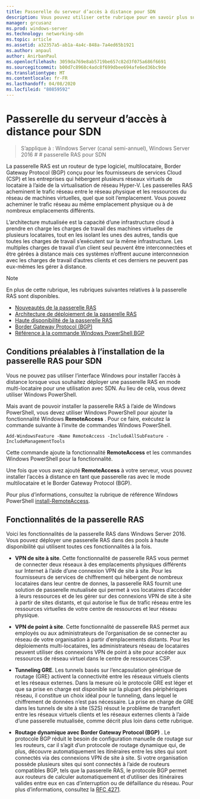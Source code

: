 ```yaml
---
title: Passerelle du serveur d’accès à distance pour SDN
description: Vous pouvez utiliser cette rubrique pour en savoir plus sur la passerelle RAS, qui est un routeur de type logiciel, multilocataire, Border Gateway Protocol (BGP) qui prend en charge Windows Server 2016.
manager: grcusanz
ms.prod: windows-server
ms.technology: networking-sdn
ms.topic: article
ms.assetid: a32357a5-ab1a-4a4c-848a-7a4ed65b1921
ms.author: anpaul
author: AnirbanPaul
ms.openlocfilehash: 3059da769e8ab5719be657c82d3f075a686f6691
ms.sourcegitcommit: b00d7c8968c4adc8f699dbee694afe6ed36bc9de
ms.translationtype: MT
ms.contentlocale: fr-FR
ms.lasthandoff: 04/08/2020
ms.locfileid: "80859592"
---
```

# <a name="ras-gateway-for-sdn"></a>Passerelle du serveur d’accès à distance pour SDN

>S’applique à : Windows Server (canal semi-annuel), Windows Server 2016 # # passerelle RAS pour SDN  


La passerelle RAS est un routeur de type logiciel, multilocataire, Border Gateway Protocol (BGP) conçu pour les fournisseurs de services Cloud (CSP) et les entreprises qui hébergent plusieurs réseaux virtuels de locataire à l’aide de la virtualisation de réseau Hyper-V. Les passerelles RAS acheminent le trafic réseau entre le réseau physique et les ressources du réseau de machines virtuelles, quel que soit l’emplacement. Vous pouvez acheminer le trafic réseau au même emplacement physique ou à de nombreux emplacements différents.   

L’architecture mutualisée est la capacité d’une infrastructure cloud à prendre en charge les charges de travail des machines virtuelles de plusieurs locataires, tout en les isolant les unes des autres, tandis que toutes les charges de travail s’exécutent sur la même infrastructure. Les multiples charges de travail d’un client seul peuvent être interconnectées et être gérées à distance mais ces systèmes n’offrent aucune interconnexion avec les charges de travail d’autres clients et ces derniers ne peuvent pas eux-mêmes les gérer à distance.

  
> [!NOTE]  
> En plus de cette rubrique, les rubriques suivantes relatives à la passerelle RAS sont disponibles.  
>   
> -   [Nouveautés de la passerelle RAS](../../../sdn/technologies/network-function-virtualization/What-s-New-in-RAS-Gateway.md)  
> -   [Architecture de déploiement de la passerelle RAS](../../../sdn/technologies/network-function-virtualization/RAS-Gateway-Deployment-Architecture.md)  
> -   [Haute disponibilité de la passerelle RAS](../../../sdn/technologies/network-function-virtualization/RAS-Gateway-High-Availability.md)  
> -   [Border Gateway Protocol &#40;BGP&#41;](../../../../remote/remote-access/bgp/Border-Gateway-Protocol-BGP.md)  
> -   [Référence à la commande Windows PowerShell BGP](../../../../remote/remote-access/bgp/BGP-Windows-PowerShell-Command-Reference.md)  
  
    
## <a name="prerequisites-for-installing-ras-gateway-for-sdn"></a>Conditions préalables à l’installation de la passerelle RAS pour SDN  
Vous ne pouvez pas utiliser l’interface Windows pour installer l’accès à distance lorsque vous souhaitez déployer une passerelle RAS en mode multi-locataire pour une utilisation avec SDN. Au lieu de cela, vous devez utiliser Windows PowerShell.  
  
Mais avant de pouvoir installer la passerelle RAS à l’aide de Windows PowerShell, vous devez utiliser Windows PowerShell pour ajouter la fonctionnalité Windows **RemoteAccess** . Pour ce faire, exécutez la commande suivante à l’invite de commandes Windows PowerShell.  
  
`Add-WindowsFeature -Name RemoteAccess -IncludeAllSubFeature -IncludeManagementTools`  
  
Cette commande ajoute la fonctionnalité **RemoteAccess** et les commandes Windows PowerShell pour la fonctionnalité.  
  
Une fois que vous avez ajouté **RemoteAccess** à votre serveur, vous pouvez installer l’accès à distance en tant que passerelle ras avec le mode multilocataire et le Border Gateway Protocol (BGP).  
  
Pour plus d’informations, consultez la rubrique de référence Windows PowerShell [install-RemoteAccess](https://technet.microsoft.com/library/hh918408.aspx).  
  
## <a name="ras-gateway-features"></a>Fonctionnalités de la passerelle RAS  
Voici les fonctionnalités de la passerelle RAS dans Windows Server 2016. Vous pouvez déployer une passerelle RAS dans des pools à haute disponibilité qui utilisent toutes ces fonctionnalités à la fois.  
  
-   **VPN de site à site**. Cette fonctionnalité de passerelle RAS vous permet de connecter deux réseaux à des emplacements physiques différents sur Internet à l’aide d’une connexion VPN de site à site. Pour les fournisseurs de services de chiffrement qui hébergent de nombreux locataires dans leur centre de donnes, la passerelle RAS fournit une solution de passerelle mutualisée qui permet à vos locataires d’accéder à leurs ressources et de les gérer sur des connexions VPN de site à site à partir de sites distants, et qui autorise le flux de trafic réseau entre les ressources virtuelles de votre centre de ressources et leur réseau physique.  
  
-   **VPN de point à site**. Cette fonctionnalité de passerelle RAS permet aux employés ou aux administrateurs de l’organisation de se connecter au réseau de votre organisation à partir d’emplacements distants.  Pour les déploiements multi-locataires, les administrateurs réseau de locataires peuvent utiliser des connexions VPN de point à site pour accéder aux ressources de réseau virtuel dans le centre de ressources CSP.  
  
-   **Tunneling GRE**. Les tunnels basés sur l’encapsulation générique de routage (GRE) activent la connectivité entre les réseaux virtuels clients et les réseaux externes. Dans la mesure où le protocole GRE est léger et que sa prise en charge est disponible sur la plupart des périphériques réseau, il constitue un choix idéal pour le tunneling, dans lequel le chiffrement de données n’est pas nécessaire. La prise en charge de GRE dans les tunnels de site à site (S2S) résout le problème de transfert entre les réseaux virtuels clients et les réseaux externes clients à l’aide d’une passerelle mutualisée, comme décrit plus loin dans cette rubrique.  
  
-   **Routage dynamique avec Border Gateway Protocol (BGP)** . Le protocole BGP réduit le besoin de configuration manuelle de routage sur les routeurs, car il s’agit d’un protocole de routage dynamique qui, de plus, découvre automatiquement les itinéraires entre les sites qui sont connectés via des connexions VPN de site à site. Si votre organisation possède plusieurs sites qui sont connectés à l’aide de routeurs compatibles BGP, tels que la passerelle RAS, le protocole BGP permet aux routeurs de calculer automatiquement et d’utiliser des itinéraires valides entre eux en cas d’interruption ou de défaillance du réseau. Pour plus d’informations, consultez la [RFC 4271](https://tools.ietf.org/html/rfc4271).  
  

  


